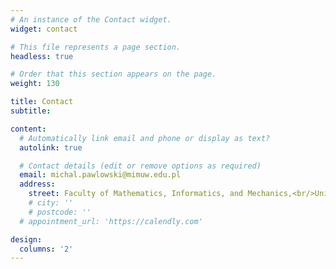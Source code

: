 ```yaml
---
# An instance of the Contact widget.
widget: contact

# This file represents a page section.
headless: true

# Order that this section appears on the page.
weight: 130

title: Contact
subtitle:

content:
  # Automatically link email and phone or display as text?
  autolink: true

  # Contact details (edit or remove options as required)
  email: michal.pawlowski@mimuw.edu.pl
  address:
    street: Faculty of Mathematics, Informatics, and Mechanics,<br/>University of Warsaw,<br/>Banacha 2, 02-097 Warszawa, Poland
    # city: ''
    # postcode: ''
  # appointment_url: 'https://calendly.com'

design:
  columns: '2'
---
```

